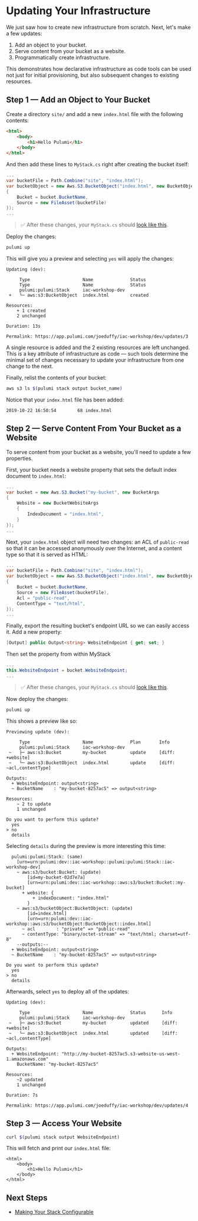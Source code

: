 # Updating Your Infrastructure

We just saw how to create new infrastructure from scratch. Next, let's make a few updates:

1. Add an object to your bucket.
2. Serve content from your bucket as a website.
3. Programmatically create infrastructure.

This demonstrates how declarative infrastructure as code tools can be used not just for initial provisioning, but also subsequent changes to existing resources.

## Step 1 &mdash; Add an Object to Your Bucket

Create a directory `site/` and add a new `index.html` file with the following contents:

```html
<html>
    <body>
        <h1>Hello Pulumi</h1>
    </body>
</html>
```

And then add these lines to `MyStack.cs` right after creating the bucket itself:

```csharp
...
var bucketFile = Path.Combine("site", "index.html");
var bucketObject = new Aws.S3.BucketObject("index.html", new BucketObjectArgs
{
    Bucket = bucket.BucketName,
    Source = new FileAsset(bucketFile)
});
...
```

> :white_check_mark: After these changes, your `MyStack.cs` should [look like this](./code/04-updating-your-infrastructure/step1.cs).

Deploy the changes:

```bash
pulumi up
```

This will give you a preview and selecting `yes` will apply the changes:

```
Updating (dev):

     Type                    Name              Status
     Type                    Name              Status
     pulumi:pulumi:Stack     iac-workshop-dev
 +   └─ aws:s3:BucketObject  index.html        created

Resources:
    + 1 created
    2 unchanged

Duration: 13s

Permalink: https://app.pulumi.com/joeduffy/iac-workshop/dev/updates/3
```

A single resource is added and the 2 existing resources are left unchanged. This is a key attribute of infrastructure as code &mdash; 
such tools determine the minimal set of changes necessary to update your infrastructure from one change to the next.

Finally, relist the contents of your bucket:

```bash
aws s3 ls $(pulumi stack output bucket_name)
```

Notice that your `index.html` file has been added:

```
2019-10-22 16:50:54        68 index.html
```

## Step 2 &mdash; Serve Content From Your Bucket as a Website

To serve content from your bucket as a website, you'll need to update a few properties.

First, your bucket needs a website property that sets the default index document to `index.html`:

```cs
...
var bucket = new Aws.S3.Bucket("my-bucket", new BucketArgs
{
    Website = new BucketWebsiteArgs
    {
        IndexDocument = "index.html",
    }
});
...
```

Next, your `index.html` object will need two changes: an ACL of `public-read` so that it can be accessed anonymously over the Internet, and a content type so that it is served as HTML:

```cs
...
var bucketFile = Path.Combine("site", "index.html");
var bucketObject = new Aws.S3.BucketObject("index.html", new BucketObjectArgs
{
    Bucket = bucket.BucketName,
    Source = new FileAsset(bucketFile),
    Acl = "public-read",
    ContentType = "text/html",
});
...
```

Finally, export the resulting bucket's endpoint URL so we can easily access it. Add a new property:

```cs
[Output] public Output<string> WebsiteEndpoint { get; set; }
```

Then set the property from within MyStack

```cs
...
this.WebsiteEndpoint = bucket.WebsiteEndpoint;
...
```

> :white_check_mark: After these changes, your `MyStack.cs` should [look like this](./code/04-updating-your-infrastructure/step2.cs).

Now deploy the changes:

```bash
pulumi up
```

This shows a preview like so:

```
Previewing update (dev):

     Type                    Name              Plan       Info
     pulumi:pulumi:Stack     iac-workshop-dev
 ~   ├─ aws:s3:Bucket        my-bucket         update     [diff: +website]
 ~   └─ aws:s3:BucketObject  index.html        update     [diff: ~acl,contentType]

Outputs:
  + WebsiteEndpoint: output<string>
  ~ BucketName    : "my-bucket-8257ac5" => output<string>

Resources:
    ~ 2 to update
    1 unchanged

Do you want to perform this update?
  yes
> no
  details
```

Selecting `details` during the preview is more interesting this time:

```
  pulumi:pulumi:Stack: (same)
    [urn=urn:pulumi:dev::iac-workshop::pulumi:pulumi:Stack::iac-workshop-dev]
    ~ aws:s3/bucket:Bucket: (update)
        [id=my-bucket-02d7e7a]
        [urn=urn:pulumi:dev::iac-workshop::aws:s3/bucket:Bucket::my-bucket]
      + website: {
          + indexDocument: "index.html"
        }
    ~ aws:s3/bucketObject:BucketObject: (update)
        [id=index.html]
        [urn=urn:pulumi:dev::iac-workshop::aws:s3/bucketObject:BucketObject::index.html]
      ~ acl        : "private" => "public-read"
      ~ contentType: "binary/octet-stream" => "text/html; charset=utf-8"
    --outputs:--
  + WebsiteEndpoint: output<string>
  ~ BucketName    : "my-bucket-8257ac5" => output<string>

Do you want to perform this update?
  yes
> no
  details
```

Afterwards, select `yes` to deploy all of the updates:

```
Updating (dev):

     Type                    Name              Status      Info
     pulumi:pulumi:Stack     iac-workshop-dev
 ~   ├─ aws:s3:Bucket        my-bucket         updated     [diff: +website]
 ~   └─ aws:s3:BucketObject  index.html        updated     [diff: ~acl,contentType]

Outputs:
  + WebsiteEndpoint: "http://my-bucket-8257ac5.s3-website-us-west-1.amazonaws.com"
    BucketName: "my-bucket-8257ac5"

Resources:
    ~2 updated
    1 unchanged

Duration: 7s

Permalink: https://app.pulumi.com/joeduffy/iac-workshop/dev/updates/4
```

## Step 3 &mdash; Access Your Website

```bash
curl $(pulumi stack output WebsiteEndpoint)
```

This will fetch and print our `index.html` file:

```
<html>
    <body>
        <h1>Hello Pulumi</h1>
    </body>
</html>
```

## Next Steps

* [Making Your Stack Configurable](./05-making-your-stack-configurable.md)

